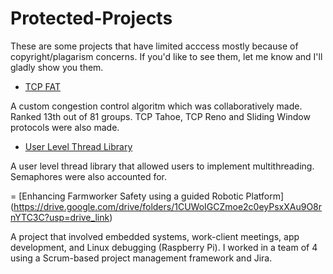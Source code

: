 # Protected-Projects
These are some projects that have limited acccess mostly because of copyright/plagarism concerns. If you'd like to see them, let me know and I'll gladly show you them.

- [TCP FAT](https://drive.google.com/drive/folders/1w1nNJL2mCykwrbe4jac59IFNBcAsr5EV?usp=drive_link)

A custom congestion control algoritm which was collaboratively made. Ranked 13th out of 81 groups.
TCP Tahoe, TCP Reno and Sliding Window protocols were also made.

- [User Level Thread Library](https://drive.google.com/drive/folders/16ceKbHNhZwZ3bNZLQiuCLZ-IivzPfh8m?usp=drive_link)

A user level thread library that allowed users to implement multithreading. Semaphores were also accounted for.

= [Enhancing Farmworker Safety using a guided Robotic Platform] (https://drive.google.com/drive/folders/1CUWoIGCZmoe2c0eyPsxXAu9O8rnYTC3C?usp=drive_link)

A project that involved embedded systems, work-client meetings, app development, and Linux debugging (Raspberry Pi). I worked in a team of 4 using a Scrum-based project management framework and Jira.
